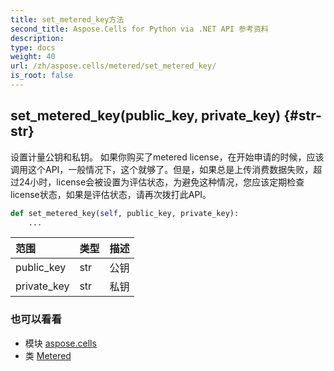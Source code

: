 ```yaml
---
title: set_metered_key方法
second_title: Aspose.Cells for Python via .NET API 参考资料
description:
type: docs
weight: 40
url: /zh/aspose.cells/metered/set_metered_key/
is_root: false
---
```

##  set_metered_key(public_key, private_key) {#str-str}
设置计量公钥和私钥。
如果你购买了metered license，在开始申请的时候，应该调用这个API，一般情况下，这个就够了。但是，如果总是上传消费数据失败，超过24小时，license会被设置为评估状态，为避免这种情况，您应该定期检查license状态，如果是评估状态，请再次拨打此API。



```python
def set_metered_key(self, public_key, private_key):
    ...
```


|范围|类型|描述|
| :- | :- | :- |
| public_key | str |公钥|
| private_key | str |私钥|



### 也可以看看
* 模块 [aspose.cells](../../)
* 类 [Metered](/cells/python-net/zh/aspose.cells/metered)
